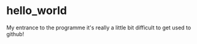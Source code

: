 # hello_world
My entrance to the programme
it's really  a little bit difficult to get used to github!
